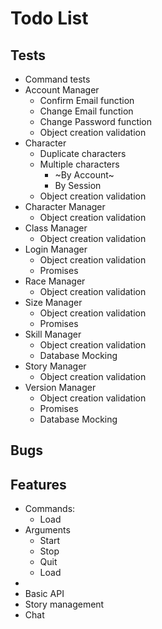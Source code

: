 Todo List
======

Tests
------

* Command tests
* Account Manager
	* Confirm Email function
	* Change Email function
	* Change Password function
	* Object creation validation
* Character
	* Duplicate characters
	* Multiple characters
		* ~By Account~
		* By Session
	* Object creation validation
* Character Manager
	* Object creation validation
* Class Manager
	* Object creation validation
* Login Manager
	* Object creation validation
	* Promises
* Race Manager
	* Object creation validation
* Size Manager
	* Object creation validation
	* Promises
* Skill Manager
	* Object creation validation
	* Database Mocking
* Story Manager
	* Object creation validation
* Version Manager
	* Object creation validation
	* Promises
	* Database Mocking

Bugs
------



Features
------

* Commands:
  * Load
* Arguments
  * Start
  * Stop
  * Quit
  * Load
* 
* Basic API
* Story management
* Chat
